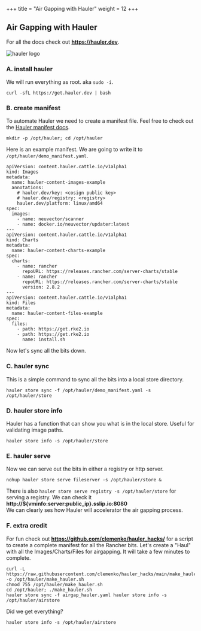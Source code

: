 +++
title = "Air Gapping with Hauler"
weight = 12
+++

## **Air Gapping with Hauler**

For all the docs check out **https://hauler.dev**.

![hauler logo](https://rancherfederal.github.io/hauler-docs/img/rgs-hauler-logo.png)

### **A. install hauler**

We will run everything as root. aka `sudo -i`.

```ctr:server
curl -sfL https://get.hauler.dev | bash
```

### **B. create manifest**

To automate Hauler we need to create a manifest file. Feel free to check out the [Hauler manifest docs](https://rancherfederal.github.io/hauler-docs/docs/guides-references/manifests).

```ctr:server
mkdir -p /opt/hauler; cd /opt/hauler
```

Here is an example manifest. We are going to write it to `/opt/hauler/demo_manifest.yaml`.

```file:yaml:/opt/hauler/demo_manifest.yaml:server
apiVersion: content.hauler.cattle.io/v1alpha1
kind: Images
metadata:
  name: hauler-content-images-example
  annotations:
    # hauler.dev/key: <cosign public key>
    # hauler.dev/registry: <registry>
    hauler.dev/platform: linux/amd64
spec:
  images:
    - name: neuvector/scanner
    - name: docker.io/neuvector/updater:latest
---
apiVersion: content.hauler.cattle.io/v1alpha1
kind: Charts
metadata:
  name: hauler-content-charts-example
spec:
  charts:
    - name: rancher
      repoURL: https://releases.rancher.com/server-charts/stable
    - name: rancher
      repoURL: https://releases.rancher.com/server-charts/stable
      version: 2.8.2
---
apiVersion: content.hauler.cattle.io/v1alpha1
kind: Files
metadata:
  name: hauler-content-files-example
spec:
  files:
    - path: https://get.rke2.io
    - path: https://get.rke2.io
      name: install.sh
```

Now let's sync all the bits down.

### **C. hauler sync**

This is a simple command to sync all the bits into a local store directory.

```ctr:server
hauler store sync -f /opt/hauler/demo_manifest.yaml -s /opt/hauler/store
```

### **D. hauler store info**

Hauler has a function that can show you what is in the local store. Useful for validating image paths.

```ctr:server
hauler store info -s /opt/hauler/store
```

### **E. hauler serve**

Now we can serve out the bits in either a registry or http server.

```ctr:server
nohup hauler store serve fileserver -s /opt/hauler/store & 
```

There is also `hauler store serve registry -s /opt/hauler/store` for serving a registry.
We can check it **http://${vminfo:server:public_ip}.sslip.io:8080**  
We can clearly ses how Hauler will accelerator the air gapping process.

### **F. extra credit**

For fun check out **https://github.com/clemenko/hauler_hacks/** for a script to create a complete manifest for all the Rancher bits.
Let's create a "Haul" with all the Images/Charts/Files for airgapping. It will take a few minutes to complete.

```ctr:server
curl -L https://raw.githubusercontent.com/clemenko/hauler_hacks/main/make_hauler.sh -o /opt/hauler/make_hauler.sh
chmod 755 /opt/hauler/make_hauler.sh
cd /opt/hauler; ./make_hauler.sh
hauler store sync -f airgap_hauler.yaml hauler store info -s /opt/hauler/airstore
```

Did we get everything?

```ctr:server
hauler store info -s /opt/hauler/airstore
```
